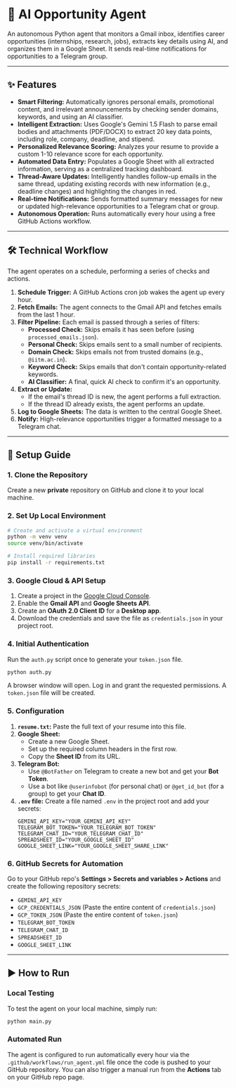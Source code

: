 # 🤖 AI Opportunity Agent

An autonomous Python agent that monitors a Gmail inbox, identifies career opportunities (internships, research, jobs), extracts key details using AI, and organizes them in a Google Sheet. It sends real-time notifications for opportunities to a Telegram group.

---
## ✨ Features

* **Smart Filtering:** Automatically ignores personal emails, promotional content, and irrelevant announcements by checking sender domains, keywords, and using an AI classifier.
* **Intelligent Extraction:** Uses Google's Gemini 1.5 Flash to parse email bodies and attachments (PDF/DOCX) to extract 20 key data points, including role, company, deadline, and stipend.
* **Personalized Relevance Scoring:** Analyzes your resume to provide a custom 1-10 relevance score for each opportunity.
* **Automated Data Entry:** Populates a Google Sheet with all extracted information, serving as a centralized tracking dashboard.
* **Thread-Aware Updates:** Intelligently handles follow-up emails in the same thread, updating existing records with new information (e.g., deadline changes) and highlighting the changes in red.
* **Real-time Notifications:** Sends formatted summary messages for new or updated high-relevance opportunities to a Telegram chat or group.
* **Autonomous Operation:** Runs automatically every hour using a free GitHub Actions workflow.

---
## 🛠️ Technical Workflow

The agent operates on a schedule, performing a series of checks and actions.



1.  **Schedule Trigger:** A GitHub Actions cron job wakes the agent up every hour.
2.  **Fetch Emails:** The agent connects to the Gmail API and fetches emails from the last 1 hour.
3.  **Filter Pipeline:** Each email is passed through a series of filters:
    * **Processed Check:** Skips emails it has seen before (using `processed_emails.json`).
    * **Personal Check:** Skips emails sent to a small number of recipients.
    * **Domain Check:** Skips emails not from trusted domains (e.g., `@iitm.ac.in`).
    * **Keyword Check:** Skips emails that don't contain opportunity-related keywords.
    * **AI Classifier:** A final, quick AI check to confirm it's an opportunity.
4.  **Extract or Update:**
    * If the email's thread ID is new, the agent performs a full extraction.
    * If the thread ID already exists, the agent performs an update.
5.  **Log to Google Sheets:** The data is written to the central Google Sheet.
6.  **Notify:** High-relevance opportunities trigger a formatted message to a Telegram chat.

---
## 🚀 Setup Guide

### **1. Clone the Repository**
Create a new **private** repository on GitHub and clone it to your local machine.

### **2. Set Up Local Environment**
```bash
# Create and activate a virtual environment
python -m venv venv
source venv/bin/activate

# Install required libraries
pip install -r requirements.txt
```

### **3. Google Cloud & API Setup**
1.  Create a project in the [Google Cloud Console](https://console.cloud.google.com/).
2.  Enable the **Gmail API** and **Google Sheets API**.
3.  Create an **OAuth 2.0 Client ID** for a **Desktop app**.
4.  Download the credentials and save the file as `credentials.json` in your project root.

### **4. Initial Authentication**
Run the `auth.py` script once to generate your `token.json` file.
```bash
python auth.py
```
A browser window will open. Log in and grant the requested permissions. A `token.json` file will be created.

### **5. Configuration**
1.  **`resume.txt`:** Paste the full text of your resume into this file.
2.  **Google Sheet:**
    * Create a new Google Sheet.
    * Set up the required column headers in the first row.
    * Copy the **Sheet ID** from its URL.
3.  **Telegram Bot:**
    * Use `@BotFather` on Telegram to create a new bot and get your **Bot Token**.
    * Use a bot like `@userinfobot` (for personal chat) or `@get_id_bot` (for a group) to get your **Chat ID**.
4.  **`.env` file:** Create a file named `.env` in the project root and add your secrets:
    ```
    GEMINI_API_KEY="YOUR_GEMINI_API_KEY"
    TELEGRAM_BOT_TOKEN="YOUR_TELEGRAM_BOT_TOKEN"
    TELEGRAM_CHAT_ID="YOUR_TELEGRAM_CHAT_ID"
    SPREADSHEET_ID="YOUR_GOOGLE_SHEET_ID"
    GOOGLE_SHEET_LINK="YOUR_GOOGLE_SHEET_SHARE_LINK"
    ```

### **6. GitHub Secrets for Automation**
Go to your GitHub repo's **Settings > Secrets and variables > Actions** and create the following repository secrets:
* `GEMINI_API_KEY`
* `GCP_CREDENTIALS_JSON` (Paste the entire content of `credentials.json`)
* `GCP_TOKEN_JSON` (Paste the entire content of `token.json`)
* `TELEGRAM_BOT_TOKEN`
* `TELEGRAM_CHAT_ID`
* `SPREADSHEET_ID`
* `GOOGLE_SHEET_LINK`

---
## ▶️ How to Run

### **Local Testing**
To test the agent on your local machine, simply run:
```bash
python main.py
```

### **Automated Run**
The agent is configured to run automatically every hour via the `.github/workflows/run_agent.yml` file once the code is pushed to your GitHub repository. You can also trigger a manual run from the **Actions** tab on your GitHub repo page.
